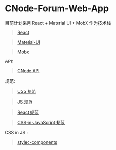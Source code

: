 # CNode-Forum-Web-App
目前计划采用 React + Material UI + MobX 作为技术栈

> [React](https://facebook.github.io/react/)

> [Material-UI](https://facebook.github.io/react/)

> [Mobx](https://mobx.js.org/)

API:

> [CNode API](https://cnodejs.org/api)

规范: 
> [CSS 规范](https://cssguidelin.es/)

> [JS 规范](https://github.com/airbnb/javascript)

> [React 规范](https://github.com/airbnb/javascript/tree/master/react)

> [CSS-in-JavaScript 规范](https://github.com/airbnb/javascript/tree/master/css-in-javascript)

CSS in JS :
> [styled-components](https://www.styled-components.com/)
